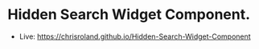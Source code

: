 # Hidden Search Widget Component. 
- Live: https://chrisroland.github.io/Hidden-Search-Widget-Component
